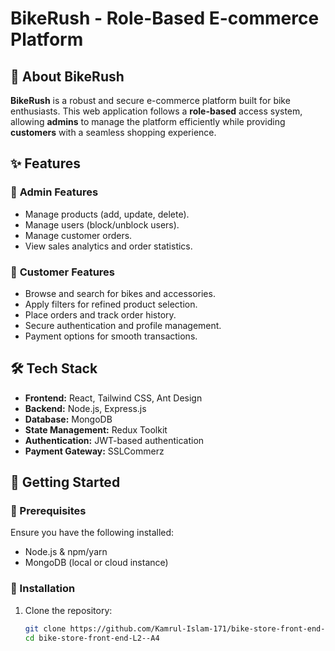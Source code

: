 # BikeRush - Role-Based E-commerce Platform

## 🚴 About BikeRush
**BikeRush** is a robust and secure e-commerce platform built for bike enthusiasts. This web application follows a **role-based** access system, allowing **admins** to manage the platform efficiently while providing **customers** with a seamless shopping experience.

## ✨ Features
### 🔹 **Admin Features**
- Manage products (add, update, delete).
- Manage users (block/unblock users).
- Manage customer orders.
- View sales analytics and order statistics.

### 🔹 **Customer Features**
- Browse and search for bikes and accessories.
- Apply filters for refined product selection.
- Place orders and track order history.
- Secure authentication and profile management.
- Payment options for smooth transactions.


## 🛠️ Tech Stack
- **Frontend:** React, Tailwind CSS, Ant Design
- **Backend:** Node.js, Express.js
- **Database:** MongoDB
- **State Management:** Redux Toolkit
- **Authentication:** JWT-based authentication
- **Payment Gateway:** SSLCommerz

## 🚀 Getting Started
### 🔧 Prerequisites
Ensure you have the following installed:
- Node.js & npm/yarn
- MongoDB (local or cloud instance)

### 🔹 Installation
1. Clone the repository:
   ```sh
   git clone https://github.com/Kamrul-Islam-171/bike-store-front-end-L2--A4-
   cd bike-store-front-end-L2--A4
